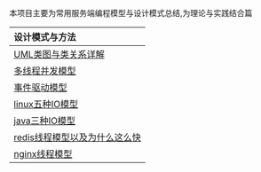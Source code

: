 本项目主要为常用服务端编程模型与设计模式总结,为理论与实践结合篇

|设计模式与方法|
| :------ |
|[UML类图与类关系详解](src/main/java/com/xiu/fastarchdegin/uml/README.MD)|
|[多线程并发模型](src/main/java/com/xiu/fastarchdegin/multhreadmodle/README.MD)|
|[事件驱动模型](src/main/java/com/xiu/fastarchdegin/eventmodle/README.MD)|
|[linux五种IO模型](src/main/java/com/xiu/fastarchdegin/fiveiomodle/README.MD)|
|[java三种IO模型](src/main/java/com/xiu/fastarchdegin/javaiomodle/README.MD)|
|[redis线程模型以及为什么这么快](src/main/java/com/xiu/fastarchdegin/redisthreadmodle/README.MD)|
|[nginx线程模型](src/main/java/com/xiu/fastarchdegin/nginxthread/README.MD)|
